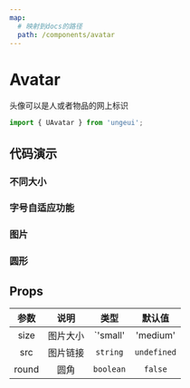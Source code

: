 ```yaml
---
map:
  # 映射到docs的路径
  path: /components/avatar
---
```


# Avatar

头像可以是人或者物品的网上标识

```js
import { UAvatar } from 'ungeui';
```

## 代码演示

### 不同大小

<demo src="./demo/size.vue"
  language="vue"
  title="基本用法"
  desc="size控制头像的大小，默认背景为灰色">
</demo>

### 字号自适应功能

<demo src="./demo/fit.vue"
  language="vue"
  title="基本用法"
  desc="保证文字不溢出头像框">
</demo>

### 图片

<demo src="./demo/img.vue"
  language="vue"
  title="基本用法"
  desc="可以插入图片，支持网络资源与本地资源">
</demo>

### 圆形
<demo src="./demo/round.vue"
  language="vue"
  title="基本用法"
  desc="圆形头像">
</demo>

## Props

| 参数  | 说明 | 类型 | 默认值 |
| :-----: | :---: | :-----: | :---------: |
| size  | 图片大小   | `'small' | 'medium' | 'large' | 'huge'` | `'medium'` |
| src | 图片链接   | `string` | `undefined`
| round  | 圆角 | `boolean` | `false`
